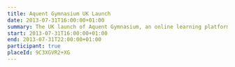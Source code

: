 ```yaml
---
title: Aquent Gymnasium UK Launch
date: 2013-07-31T16:00:00+01:00
summary: The UK launch of Aquent Gymnasium, an online learning platform that offers free courses for designers looking to improve their web development skills.
start: 2013-07-31T16:00:00+01:00
end: 2013-07-31T22:00:00+01:00
participant: true
placeId: 9C3XGVR2+XG
---
```

